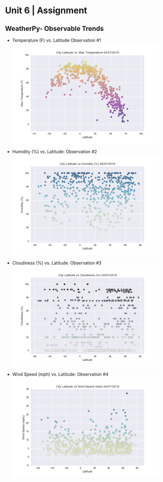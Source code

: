 # Unit 6 | Assignment 
## WeatherPy- Observable Trends



* Temperature (F) vs. Latitude Observation #1 
![Equator](Images/Lat_Temp.png)



* Humidity (%) vs. Latitude: Observation #2 
![Equator](Images/Lat_Humid.png)



* Cloudiness (%) vs. Latitude: Observation #3
![Equator](Images/Lat_cloud.png)



* Wind Speed (mph) vs. Latitude: Observation #4
![Equator](Images/Lat_windspd.png)



